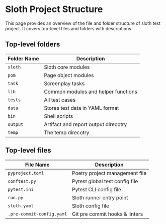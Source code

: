 # Sloth Project Structure

This page provides an overview of the file and folder structure of sloth test project.
It covers top-level files and folders with descriptions.

## Top-level folders

| Folder Name   | Description  |
|---|---|
| `sloth`  | Sloth core modules  |
| `pom`  | Page object modules  |
| `task`  | Screenplay tasks  |
| `lib`  | Common modules and helper functions  |
| `tests`  | All test cases  |
| `data`  | Stores test data in YAML format  |
| `bin`  | Shell scripts  |
| `output`  | Artifact and report output direcotry  |
| `temp`  | The temp direcotry  |

## Top-level files

| File Name   | Description  |
|---|---|
| `pyproject.toml`  | Poetry project management file  |
| `conftest.py`  | Pytest global test config file  |
| `pytest.ini`  | Pytest CLI config file  |
| `run.py`  | Sloth runner entry point  |
| `sloth.yaml`  | Sloth config file  |
| `.pre-commit-config.yaml`  | Git pre commit hooks & linters  |
